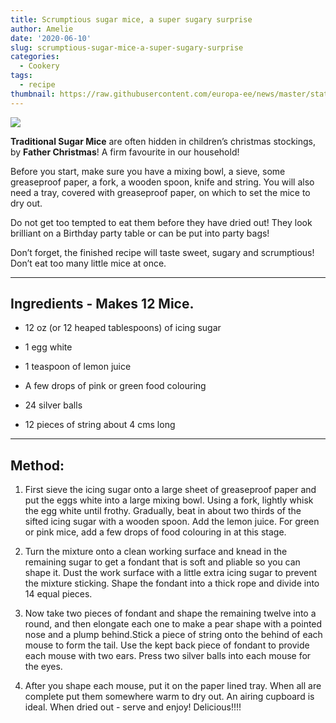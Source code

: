 ```yaml
---
title: Scrumptious sugar mice, a super sugary surprise
author: Amelie
date: '2020-06-10'
slug: scrumptious-sugar-mice-a-super-sugary-surprise
categories:
  - Cookery
tags:
  - recipe
thumbnail: https://raw.githubusercontent.com/europa-ee/news/master/static/figures/sugarmice2.jpg
---
```


![](https://raw.githubusercontent.com/europa-ee/news/master/static/figures/sugarmice2.jpg)

**Traditional Sugar Mice** are often hidden in children’s christmas stockings, by **Father Christmas**! A firm favourite in our household!

Before you start, make sure you have a mixing bowl, a sieve, some greaseproof paper, a fork, a wooden spoon, knife and string. You will also need a tray, covered with greaseproof paper, on which to set the mice to dry out. 

Do not get too tempted to eat them before they have dried out! They look brilliant on a Birthday party table or can be put into party bags!

Don’t forget, the finished recipe will taste sweet, sugary and scrumptious! Don’t eat too many little mice at once.

<hr>

## Ingredients - Makes 12 Mice. 

* 12 oz (or 12 heaped tablespoons) of icing sugar

* 1 egg white

* 1 teaspoon of lemon juice

* A few drops of pink or green food colouring

* 24 silver balls

* 12 pieces of string about 4 cms long

<hr>

## Method:

1. First sieve the icing sugar onto a large sheet of greaseproof paper and put the eggs white into a large mixing bowl. Using a fork, lightly whisk the egg white until frothy. Gradually, beat in about two thirds of the sifted icing sugar with a wooden spoon. Add the lemon juice. For green or pink mice, add a few drops of food colouring in at this stage.

2. Turn the mixture onto a clean working surface and knead in the remaining sugar to get a fondant that is soft and pliable so you can shape it. Dust the work surface with a little extra icing sugar to prevent the mixture sticking. Shape the fondant into a thick rope and divide into 14 equal pieces.

3. Now take two pieces of fondant and shape the remaining twelve into a round, and then elongate each one to make a pear shape with a pointed nose and a plump behind.Stick a piece of string onto the behind of each mouse to form the tail. Use the kept back piece of fondant to provide each mouse with two ears. Press two silver balls into each mouse for the eyes.

4. After you shape each mouse, put it on the paper lined tray. When all are complete put them somewhere warm to dry out. An airing cupboard is ideal. When dried out - serve and enjoy! Delicious!!!!

<br>
<br>
